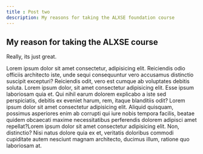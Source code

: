```yaml
---
title : Post two
description: My reasons for taking the ALXSE foundation course
---
```


## My reason for taking the ALXSE course

Really, its just great.

Lorem ipsum dolor sit amet consectetur, adipisicing elit. Reiciendis odio officiis architecto iste, unde sequi consequuntur vero accusamus distinctio suscipit excepturi? Reiciendis odit, vero est cumque ab voluptates debitis soluta. Lorem ipsum dolor, sit amet consectetur adipisicing elit. Esse ipsum laboriosam quia et. Qui nihil earum dolorem explicabo a iste sed perspiciatis, debitis ex eveniet harum, rem, itaque blanditiis odit? Lorem ipsum dolor sit amet consectetur adipisicing elit. Aliquid quisquam, possimus asperiores enim ab corrupti qui iure nobis tempora facilis, beatae quidem obcaecati maxime necessitatibus perferendis dolorem adipisci amet repellat?Lorem ipsum dolor sit amet consectetur adipisicing elit. Non, distinctio? Nisi natus dolore quia ex et, veritatis doloribus commodi cupiditate autem nesciunt magnam architecto, ducimus illum, ratione quo laboriosam at.

